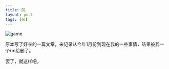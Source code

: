 ```yaml
---
title: 随
layout: post
tags: [杂]
---
```




![game](https://ws4.sinaimg.cn/large/006tKfTcly1fr0kdw073dj31kw0zk3zb.jpg)


原本写了好长的一篇文章，来记录从今年1月份到现在我的一些事情，结果被我一个rm给删了。

罢了，就这样吧。
